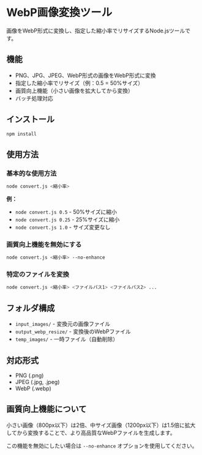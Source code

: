 # WebP画像変換ツール

画像をWebP形式に変換し、指定した縮小率でリサイズするNode.jsツールです。

## 機能

- PNG、JPG、JPEG、WebP形式の画像をWebP形式に変換
- 指定した縮小率でリサイズ（例：0.5 = 50%サイズ）
- 画質向上機能（小さい画像を拡大してから変換）
- バッチ処理対応

## インストール

```bash
npm install
```

## 使用方法

### 基本的な使用方法

```bash
node convert.js <縮小率>
```

**例：**
- `node convert.js 0.5` - 50%サイズに縮小
- `node convert.js 0.25` - 25%サイズに縮小
- `node convert.js 1.0` - サイズ変更なし

### 画質向上機能を無効にする

```bash
node convert.js <縮小率> --no-enhance
```

### 特定のファイルを変換

```bash
node convert.js <縮小率> <ファイルパス1> <ファイルパス2> ...
```

## フォルダ構成

- `input_images/` - 変換元の画像ファイル
- `output_webp_resize/` - 変換後のWebPファイル
- `temp_images/` - 一時ファイル（自動削除）

## 対応形式

- PNG (.png)
- JPEG (.jpg, .jpeg)
- WebP (.webp)

## 画質向上機能について

小さい画像（800px以下）は2倍、中サイズ画像（1200px以下）は1.5倍に拡大してから変換することで、より高品質なWebPファイルを生成します。

この機能を無効にしたい場合は `--no-enhance` オプションを使用してください。 